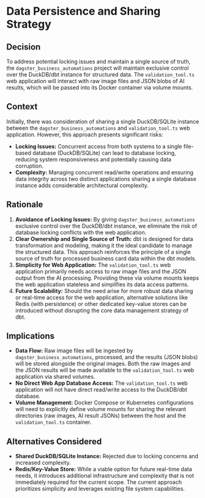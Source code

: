 # Data Persistence and Sharing Strategy

## Decision

To address potential locking issues and maintain a single source of truth, the `dagster_business_automations` project will maintain exclusive control over the DuckDB/dbt instance for structured data. The `validation_tool.ts` web application will interact with raw image files and JSON blobs of AI results, which will be passed into its Docker container via volume mounts.

## Context

Initially, there was consideration of sharing a single DuckDB/SQLite instance between the `dagster_business_automations` and `validation_tool.ts` web application. However, this approach presents significant risks:

* **Locking Issues:** Concurrent access from both systems to a single file-based database (DuckDB/SQLite) can lead to database locking, reducing system responsiveness and potentially causing data corruption.
* **Complexity:** Managing concurrent read/write operations and ensuring data integrity across two distinct applications sharing a single database instance adds considerable architectural complexity.

## Rationale

1. **Avoidance of Locking Issues:** By giving `dagster_business_automations` exclusive control over the DuckDB/dbt instance, we eliminate the risk of database locking conflicts with the web application.
2. **Clear Ownership and Single Source of Truth:** dbt is designed for data transformation and modeling, making it the ideal candidate to manage the structured data. This approach reinforces the principle of a single source of truth for processed business card data within the dbt models.
3. **Simplicity for Web Application:** The `validation_tool.ts` web application primarily needs access to raw image files and the JSON output from the AI processing. Providing these via volume mounts keeps the web application stateless and simplifies its data access patterns.
4. **Future Scalability:** Should the need arise for more robust data sharing or real-time access for the web application, alternative solutions like Redis (with persistence) or other dedicated key-value stores can be introduced without disrupting the core data management strategy of dbt.

## Implications

* **Data Flow:** Raw image files will be ingested by `dagster_business_automations`, processed, and the results (JSON blobs) will be stored alongside the original images. Both the raw images and the JSON results will be made available to the `validation_tool.ts` web application via shared volumes.
* **No Direct Web App Database Access:** The `validation_tool.ts` web application will not have direct read/write access to the DuckDB/dbt database.
* **Volume Management:** Docker Compose or Kubernetes configurations will need to explicitly define volume mounts for sharing the relevant directories (raw images, AI result JSONs) between the host and the `validation_tool.ts` container.

## Alternatives Considered

* **Shared DuckDB/SQLite Instance:** Rejected due to locking concerns and increased complexity.
* **Redis/Key-Value Store:** While a viable option for future real-time data needs, it introduces additional infrastructure and complexity that is not immediately required for the current scope. The current approach prioritizes simplicity and leverages existing file system capabilities.
